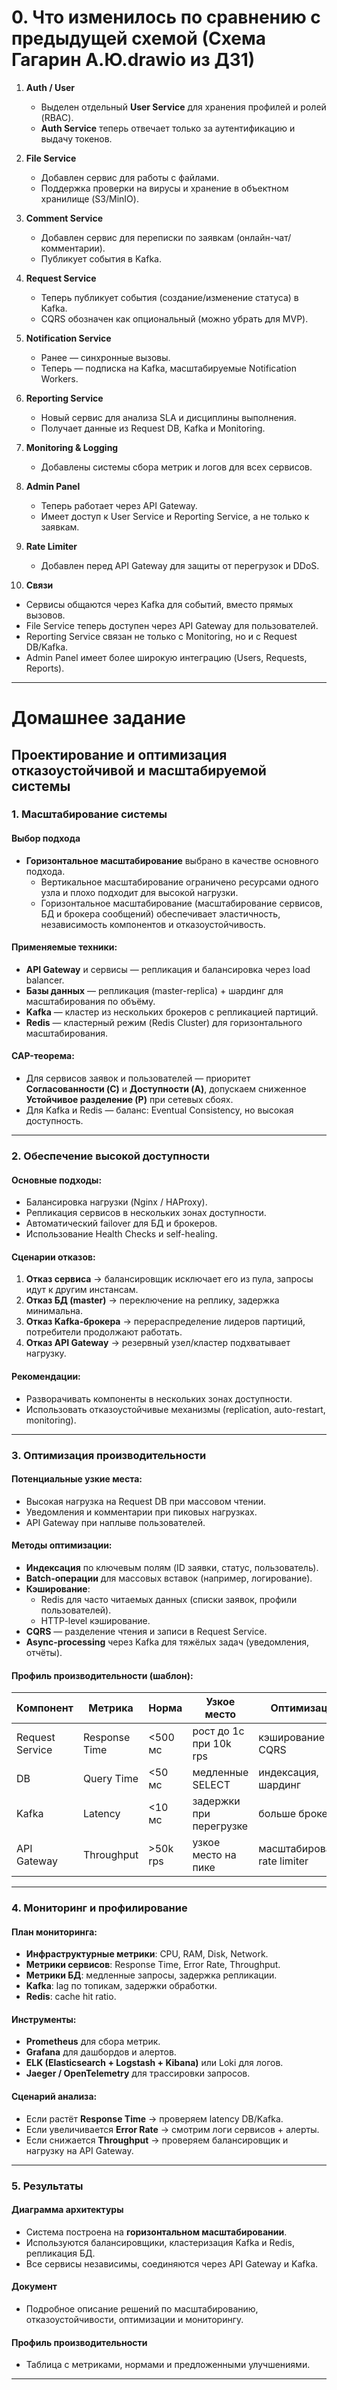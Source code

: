 # 0. Что изменилось по сравнению с предыдущей схемой (Схема Гагарин А.Ю.drawio из ДЗ1)

1. **Auth / User**
   - Выделен отдельный **User Service** для хранения профилей и ролей (RBAC).
   - **Auth Service** теперь отвечает только за аутентификацию и выдачу токенов.

2. **File Service**
   - Добавлен сервис для работы с файлами.
   - Поддержка проверки на вирусы и хранение в объектном хранилище (S3/MinIO).

3. **Comment Service**
   - Добавлен сервис для переписки по заявкам (онлайн-чат/комментарии).
   - Публикует события в Kafka.

4. **Request Service**
   - Теперь публикует события (создание/изменение статуса) в Kafka.
   - CQRS обозначен как опциональный (можно убрать для MVP).

5. **Notification Service**
   - Ранее — синхронные вызовы.
   - Теперь — подписка на Kafka, масштабируемые Notification Workers.

6. **Reporting Service**
   - Новый сервис для анализа SLA и дисциплины выполнения.
   - Получает данные из Request DB, Kafka и Monitoring.

7. **Monitoring & Logging**
   - Добавлены системы сбора метрик и логов для всех сервисов.

8. **Admin Panel**
   - Теперь работает через API Gateway.
   - Имеет доступ к User Service и Reporting Service, а не только к заявкам.

9. **Rate Limiter**
   - Добавлен перед API Gateway для защиты от перегрузок и DDoS.

10. **Связи**
   - Сервисы общаются через Kafka для событий, вместо прямых вызовов.
   - File Service теперь доступен через API Gateway для пользователей.
   - Reporting Service связан не только с Monitoring, но и с Request DB/Kafka.
   - Admin Panel имеет более широкую интеграцию (Users, Requests, Reports).

---

# Домашнее задание  
## Проектирование и оптимизация отказоустойчивой и масштабируемой системы

### 1. Масштабирование системы

#### Выбор подхода
- **Горизонтальное масштабирование** выбрано в качестве основного подхода.  
  - Вертикальное масштабирование ограничено ресурсами одного узла и плохо подходит для высокой нагрузки.  
  - Горизонтальное масштабирование (масштабирование сервисов, БД и брокера сообщений) обеспечивает эластичность, независимость компонентов и отказоустойчивость.

#### Применяемые техники:
- **API Gateway** и сервисы — репликация и балансировка через load balancer.  
- **Базы данных** — репликация (master-replica) + шардинг для масштабирования по объёму.  
- **Kafka** — кластер из нескольких брокеров с репликацией партиций.  
- **Redis** — кластерный режим (Redis Cluster) для горизонтального масштабирования.  

#### CAP-теорема:
- Для сервисов заявок и пользователей — приоритет **Согласованности (C)** и **Доступности (A)**, допускаем сниженное **Устойчивое разделение (P)** при сетевых сбоях.  
- Для Kafka и Redis — баланс: Eventual Consistency, но высокая доступность.  

---

### 2. Обеспечение высокой доступности

#### Основные подходы:
- Балансировка нагрузки (Nginx / HAProxy).  
- Репликация сервисов в нескольких зонах доступности.  
- Автоматический failover для БД и брокеров.  
- Использование Health Checks и self-healing.  

#### Сценарии отказов:
1. **Отказ сервиса** → балансировщик исключает его из пула, запросы идут к другим инстансам.  
2. **Отказ БД (master)** → переключение на реплику, задержка минимальна.  
3. **Отказ Kafka-брокера** → перераспределение лидеров партиций, потребители продолжают работать.  
4. **Отказ API Gateway** → резервный узел/кластер подхватывает нагрузку.  

#### Рекомендации:
- Разворачивать компоненты в нескольких зонах доступности.  
- Использовать отказоустойчивые механизмы (replication, auto-restart, monitoring).  

---

### 3. Оптимизация производительности

#### Потенциальные узкие места:
- Высокая нагрузка на Request DB при массовом чтении.  
- Уведомления и комментарии при пиковых нагрузках.  
- API Gateway при наплыве пользователей.  

#### Методы оптимизации:
- **Индексация** по ключевым полям (ID заявки, статус, пользователь).  
- **Batch-операции** для массовых вставок (например, логирование).  
- **Кэширование**:
  - Redis для часто читаемых данных (списки заявок, профили пользователей).  
  - HTTP-level кэширование.  
- **CQRS** — разделение чтения и записи в Request Service.  
- **Async-processing** через Kafka для тяжёлых задач (уведомления, отчёты).  

#### Профиль производительности (шаблон):
| Компонент | Метрика | Норма | Узкое место | Оптимизация |
|-----------|---------|-------|-------------|-------------|
| Request Service | Response Time | <500 мс | рост до 1с при 10k rps | кэширование + CQRS |
| DB | Query Time | <50 мс | медленные SELECT | индексация, шардинг |
| Kafka | Latency | <10 мс | задержки при перегрузке | больше брокеров |
| API Gateway | Throughput | >50k rps | узкое место на пике | масштабирование, rate limiter |

---

### 4. Мониторинг и профилирование

#### План мониторинга:
- **Инфраструктурные метрики**: CPU, RAM, Disk, Network.  
- **Метрики сервисов**: Response Time, Error Rate, Throughput.  
- **Метрики БД**: медленные запросы, задержка репликации.  
- **Kafka**: lag по топикам, задержки обработки.  
- **Redis**: cache hit ratio.  

#### Инструменты:
- **Prometheus** для сбора метрик.  
- **Grafana** для дашбордов и алертов.  
- **ELK (Elasticsearch + Logstash + Kibana)** или Loki для логов.  
- **Jaeger / OpenTelemetry** для трассировки запросов.  

#### Сценарий анализа:
- Если растёт **Response Time** → проверяем latency DB/Kafka.  
- Если увеличивается **Error Rate** → смотрим логи сервисов + алерты.  
- Если снижается **Throughput** → проверяем балансировщик и нагрузку на API Gateway.  

---

### 5. Результаты

#### Диаграмма архитектуры
- Система построена на **горизонтальном масштабировании**.  
- Используются балансировщики, кластеризация Kafka и Redis, репликация БД.  
- Все сервисы независимы, соединяются через API Gateway и Kafka.  

#### Документ
- Подробное описание решений по масштабированию, отказоустойчивости, оптимизации и мониторингу.  

#### Профиль производительности
- Таблица с метриками, нормами и предложенными улучшениями.  

---